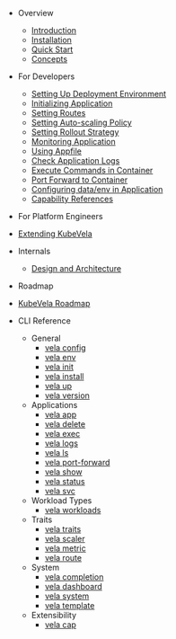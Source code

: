 - Overview
  - [Introduction](/en/introduction.md)
  - [Installation](/en/install.md)
  - [Quick Start](/en/quick-start.md)
  - [Concepts](/en/concepts.md)

- For Developers
  - [Setting Up Deployment Environment](/en/developers/config-enviroments.md)
  - [Initializing Application](/en/developers/app-init.md)
  - [Setting Routes](/en/developers/set-route.md)
  - [Setting Auto-scaling Policy](/en/developers/set-autoscale.md)
  - [Setting Rollout Strategy](/en/developers/set-rollout.md)
  - [Monitoring Application](/en/developers/set-metrics.md)
  - [Using Appfile](/en/developers/devex/appfile.md)
  - [Check Application Logs](/en/developers/check-logs.md)
  - [Execute Commands in Container](/en/developers/exec-cmd.md)
  - [Port Forward to Container](/en/developers/port-forward.md)
  - [Configuring data/env in Application](/en/developers/config-app.md)
  <!-- - [Consuming Cloud Services](/en/developers/cloud-service.md) -->
  - [Capability References](/en/developers/references/README.md)

- For Platform Engineers
 - [Extending KubeVela](/en/platform-engineers/extending-kubevela.md)

- Internals
  - [Design and Architecture](/en/design.md)

- Roadmap
 - [KubeVela Roadmap](/en/roadmap.md)

- CLI Reference
  - General
    - [vela config](/en/cli/vela_config.md)
    - [vela env](/en/cli/vela_env.md)
    - [vela init](/en/cli/vela_init.md)
    - [vela install](/en/cli/vela_install.md)
    - [vela up](/en/cli/vela_up.md)
    - [vela version](/en/cli/vela_version.md)
  - Applications
    - [vela app](/en/cli/vela_app.md)
    - [vela delete](/en/cli/vela_delete.md)
    - [vela exec](/en/cli/vela_exec.md)
    - [vela logs](/en/cli/vela_logs.md)
    - [vela ls](/en/cli/vela_ls.md)
    - [vela port-forward](/en/cli/vela_port-forward.md)
    - [vela show](/en/cli/vela_show.md)
    - [vela status](/en/cli/vela_status.md)
    - [vela svc](/en/cli/vela_svc.md)
  - Workload Types
    - [vela workloads](/en/cli/vela_workloads.md)
  - Traits
    - [vela traits](/en/cli/vela_traits.md)
    - [vela scaler](/en/cli/vela_scaler.md)
    - [vela metric](/en/cli/vela_metric.md)
    - [vela route](/en/cli/vela_route.md)
  - System
    - [vela completion](/en/cli/vela_completion.md)
    - [vela dashboard](/en/cli/vela_dashboard.md)
    - [vela system](/en/cli/vela_system.md)
    - [vela template](/en/cli/vela_template.md)
  - Extensibility
    - [vela cap](/en/cli/vela_cap.md)

